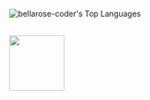 ![bellarose-coder's Top Languages](https://github-readme-stats.vercel.app/api/top-langs/?username=bellarose-coder&theme=radical&show_icons=true&hide_border=false&layout=compact)

<div style="display: inline_block"><br>
<img height="100em" src="https://static-00.iconduck.com/assets.00/julia-icon-1024x1024-bnu0ysk8.png">
</div>
